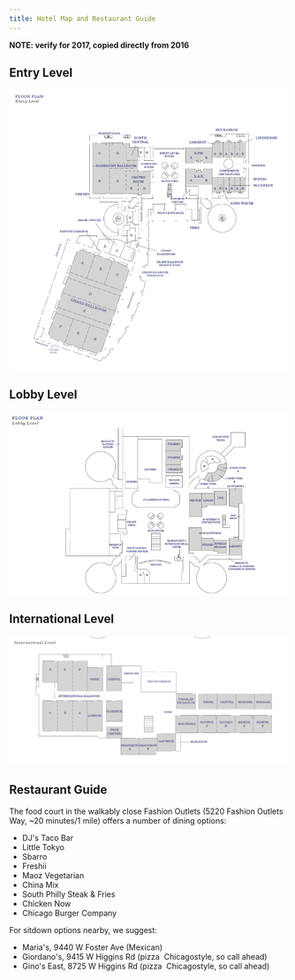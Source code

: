 ```yaml
---
title: Hotel Map and Restaurant Guide
---
```


**NOTE: verify for 2017, copied directly from 2016**

## Entry Level

![](images/hyatt-entry-level.png)

## Lobby Level

![](images/hyatt-lobby-level.png)

## International Level

![](images/hyatt-international-level.png)

## Restaurant Guide  

The food court in the walkably close Fashion Outlets (5220 Fashion Outlets Way, ~20 minutes/1
mile) offers a number of dining options:  

- DJ's Taco Bar
- Little Tokyo
- Sbarro
- Freshii
- Maoz Vegetarian
- China Mix
- South Philly Steak & Fries
- Chicken Now
- Chicago Burger Company

For sit­down options nearby, we suggest:

- Maria's, 9440 W Foster Ave (Mexican)
- Giordano's, 9415 W Higgins Rd (pizza ­ Chicago­style, so call ahead)
- Gino's East, 8725 W Higgins Rd (pizza ­ Chicago­style, so call ahead)
